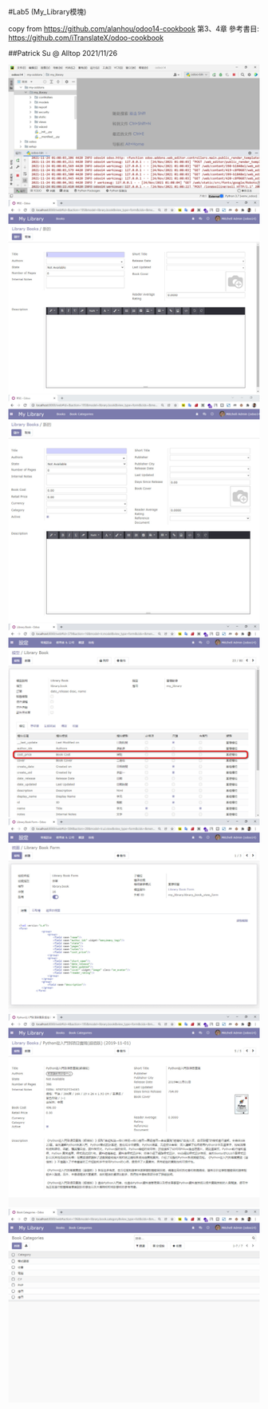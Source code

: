 #Lab5 (My_Library模塊)

copy from https://github.com/alanhou/odoo14-cookbook 第3、4章
參考書目: https://github.com/iTranslateX/odoo-cookbook

##Patrick Su @ Alltop 2021/11/26

![Demo1](https://github.com/afgnsu/odoo14-lab5/blob/main/01.jpg)
![Demo2](https://github.com/afgnsu/odoo14-lab5/blob/main/02.jpg)
![Demo3](https://github.com/afgnsu/odoo14-lab5/blob/main/03.jpg)
![Demo4](https://github.com/afgnsu/odoo14-lab5/blob/main/04.jpg)
![Demo5](https://github.com/afgnsu/odoo14-lab5/blob/main/05.jpg)
![Demo6](https://github.com/afgnsu/odoo14-lab5/blob/main/06.jpg)
![Demo7](https://github.com/afgnsu/odoo14-lab5/blob/main/07.jpg)
